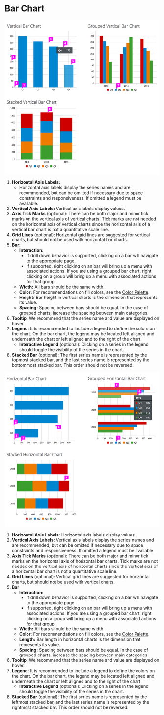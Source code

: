 # Bar Chart

![#vertical-bar-chart-callout-1](./img/vertical-bar-chart-callout.png)

  1. **Horizontal Axis Labels:**
      - Horizontal axis labels display the series names and are recommended, but can be omitted if necessary due to space constraints and responsiveness. If omitted a legend must be available.
  1. **Vertical Axis Labels:** Vertical axis labels display values.
  1. **Axis Tick Marks** (optional): There can be both major and minor tick marks on the vertical axis of vertical charts. Tick marks are not needed on the horizontal axis of vertical charts since the horizontal axis of a vertical bar chart is not a quantitative scale line.
  1. **Grid Lines** (optional): Horizontal grid lines are suggested for vertical charts, but should not be used with horizontal bar charts.
  1. **Bar:**
      - **Interaction:**
        - If drill down behavior is supported, clicking on a bar will navigate to the appropriate page.
        - If supported, right clicking on an bar will bring up a menu with associated actions. If you are using a grouped bar chart, right clicking on a group will bring up a menu with associated actions for that group.
      - **Width:** All bars should be the same width.
      - **Color:** For recommendations on fill colors, see the [Color Palette](https://www.patternfly.org/styles/color-palette/).
      - **Height:** Bar height in vertical charts is the dimension that represents its value.
      - **Spacing:** Spacing between bars should be equal. In the case of grouped charts, increase the spacing between main categories.
  1. **Tooltip:** We recommend that the series name and value are displayed on hover.
  1. **Legend:** It is recommended to include a legend to define the colors on the chart. On the bar chart, the legend may be located left aligned and underneath the chart or left aligned and to the right of the chart.
      - **Interactive Legend** (optional): Clicking on a series in the legend should toggle the visibility of the series in the chart.
  1. **Stacked Bar** (optional): The first series name is represented by the topmost stacked bar, and the last series name is represented by the bottommost stacked bar. This order should not be reversed.

![#horizontal-bar-chart-callout-1](./img/horizontal-bar-chart-callout.png)

  1. **Horizontal Axis Labels:** Horizontal axis labels display values.
  1. **Vertical Axis Labels:** Vertical axis labels display the series names and are recommended, but can be omitted if necessary due to space constraints and responsiveness. If omitted a legend must be available.
  1. **Axis Tick Marks** (optional): There can be both major and minor tick marks on the horizontal axis of horizontal bar charts. Tick marks are not needed on the vertical axis of horizontal charts since the vertical axis of a horizontal bar chart is not a quantitative scale line.
  1. **Grid Lines** (optional): Vertical grid lines are suggested for horizontal charts, but should not be used with vertical charts.
  1. **Bar**
      - **Interaction:**
        - If drill down behavior is supported, clicking on a bar will navigate to the appropriate page.
        - If supported, right clicking on an bar will bring up a menu with associated actions. If you are using a grouped bar chart, right clicking on a group will bring up a menu with associated actions for that group.
      - **Width:** All bars should be the same width.
      - **Color:** For recommendations on fill colors, see the [Color Palette](https://www.patternfly.org/styles/color-palette/).
      - **Length:** Bar length in horizontal charts is the dimension that represents its value.
      - **Spacing:** Spacing between bars should be equal. In the case of grouped charts, increase the spacing between main categories.
  1. **Tooltip:** We recommend that the series name and value are displayed on hover.
  1. **Legend:** It is recommended to include a legend to define the colors on the chart. On the bar chart, the legend may be located left aligned and underneath the chart or left aligned and to the right of the chart.
      - **Interactive Legend** (optional): Clicking on a series in the legend should toggle the visibility of the series in the chart.
  1. **Stacked Bar** (optional): The first series name is represented by the leftmost stacked bar, and the last series name is represented by the rightmost stacked bar. This order should not be reversed.
